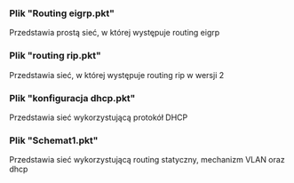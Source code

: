 ### Plik "Routing eigrp.pkt"
Przedstawia prostą sieć, w której występuje routing eigrp
### Plik "routing rip.pkt"
Przedstawia sieć, w której występuje routing rip w wersji 2
### Plik "konfiguracja dhcp.pkt"
Przedstawia sieć wykorzystującą protokół DHCP
### Plik "Schemat1.pkt"
Przedstawia sieć wykorzystującą routing statyczny, mechanizm VLAN oraz dhcp
